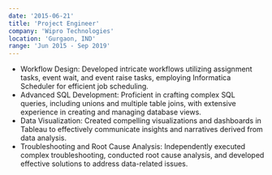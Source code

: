 ```yaml
---
date: '2015-06-21'
title: 'Project Engineer'
company: 'Wipro Technologies'
location: 'Gurgaon, IND'
range: 'Jun 2015 - Sep 2019'
---
```


- Workflow Design: Developed intricate workflows utilizing assignment tasks, event wait, and event raise tasks, employing Informatica Scheduler for efficient job scheduling.
- Advanced SQL Development: Proficient in crafting complex SQL queries, including unions and multiple table joins, with extensive experience in creating and managing database views.
- Data Visualization: Created compelling visualizations and dashboards in Tableau to effectively communicate insights and narratives derived from data analysis.
- Troubleshooting and Root Cause Analysis: Independently executed complex troubleshooting, conducted root cause analysis, and developed effective solutions to address data-related issues.
